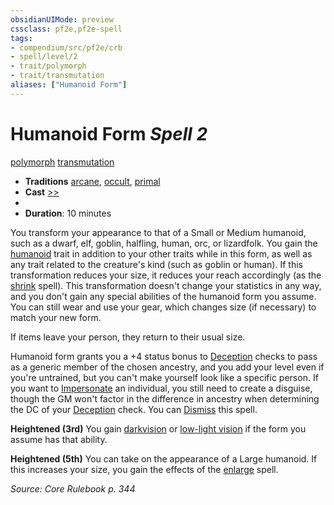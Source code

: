 ```yaml
---
obsidianUIMode: preview
cssclass: pf2e,pf2e-spell
tags:
- compendium/src/pf2e/crb
- spell/level/2
- trait/polymorph
- trait/transmutation
aliases: ["Humanoid Form"]
---
```

# Humanoid Form *Spell 2*   
[polymorph](polymorph.md "Polymorph Effect Trait")  [transmutation](transmutation.md "Transmutation School Trait")  

- **Traditions** [arcane](arcane.md "Arcane Tradition Trait"), [occult](occult.md "Occult Tradition Trait"), [primal](primal.md "Primal Tradition Trait")
- **Cast** [>>](chapter-9-playing-the-game.md#Actions "Two-Action") 
- 
- **Duration**: 10 minutes

You transform your appearance to that of a Small or Medium humanoid, such as a dwarf, elf, goblin, halfling, human, orc, or lizardfolk. You gain the [humanoid](humanoid.md "Humanoid Creature Type Trait") trait in addition to your other traits while in this form, as well as any trait related to the creature's kind (such as goblin or human). If this transformation reduces your size, it reduces your reach accordingly (as the [shrink](shrink.md) spell). This transformation doesn't change your statistics in any way, and you don't gain any special abilities of the humanoid form you assume. You can still wear and use your gear, which changes size (if necessary) to match your new form.

If items leave your person, they return to their usual size.

Humanoid form grants you a +4 status bonus to [Deception](skills.md#Deception) checks to pass as a generic member of the chosen ancestry, and you add your level even if you're untrained, but you can't make yourself look like a specific person. If you want to [Impersonate](impersonate.md) an individual, you still need to create a disguise, though the GM won't factor in the difference in ancestry when determining the DC of your [Deception](skills.md#Deception) check. You can [Dismiss](dismiss.md) this spell.

**Heightened (3rd)** You gain [darkvision](Reference/Rules/Abilities/darkvision.md) or [low-light vision](low-light-vision.md) if the form you assume has that ability.

**Heightened (5th)** You can take on the appearance of a Large humanoid. If this increases your size, you gain the effects of the [enlarge](enlarge.md) spell.

*Source: Core Rulebook p. 344*